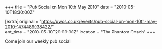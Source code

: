 +++
title = "Pub Social on Mon 10th May 2010"
date = "2010-05-10T18:30:00Z"

[extra]
original = "https://uwcs.co.uk/events/pub-social-on-mon-10th-may-2010-1474489038422/"    
ent_time = "2010-05-10T20:00:00Z"
location = "The Phantom Coach"
+++

Come join our weekly pub social

